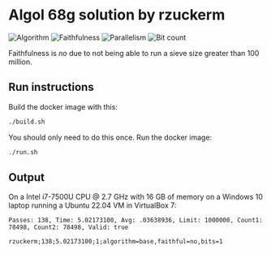 # Algol 68g solution by rzuckerm

![Algorithm](https://img.shields.io/badge/Algorithm-base-green)
![Faithfulness](https://img.shields.io/badge/Faithful-no-yellowgreen)
![Parallelism](https://img.shields.io/badge/Parallel-no-green)
![Bit count](https://img.shields.io/badge/Bits-1-green)

Faithfulness is *no* due to not being able to run a sieve size greater than 100 million.

## Run instructions

Build the docker image with this:

```bash
./build.sh
```

You should only need to do this once. Run the docker image:

```bash
./run.sh
```

## Output

On a Intel i7-7500U CPU @ 2.7 GHz with 16 GB of memory on a Windows 10 laptop running
a Ubuntu 22.04 VM in VirtualBox 7:

```
Passes: 138, Time: 5.02173100, Avg: .03638936, Limit: 1000000, Count1: 78498, Count2: 78498, Valid: true

rzuckerm;138;5.02173100;1;algorithm=base,faithful=no,bits=1
```

